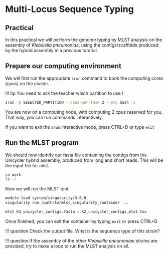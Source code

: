 # Multi-Locus Sequence Typing


## Practical

In this practical we will perform the genome typing by MLST analysis on the assembly of _Klebsiella pneumoniae_, using the contigs/scaffolds produced by the hybrid assembly in a previous tutorial.


## Prepare our computing environment

We will first run the appropriate `srun` command to book the computing cores (cpus) on the cluster.

!!! tip
You need to ask the teacher which partition to use !

```bash
srun -p SELECTED_PARTITION --cpus-per-task 2 --pty bash -i
```

You are now on a computing node, with computing 2 cpus reserved for you. That way, you can run commands interactively.

If you want to exit the `srun` interactive mode, press CTRL+D or type `exit`

## Run the MLST program
We should now identify our fasta file containing the contigs from the Unicycler hybrid assembly, produced from long and short reads. This will be the input file for mlst.

```bash
cd work
ls -l
```

Now we will run the MLST tool:

```bash
module load system/singularity/3.6.0
singularity run /path/to/mlst_singularity_container ...

mlst K2_unicycler_contigs.fasta > K2_unicycler_contigs_mlst.tsv
```

Once finished, you can exit the container by typing `exit` or press CTRL+D

!!! question
Check the output file. What is the sequence type of this strain?

!!! question
If the assembly of the other _Klebsiella pneumoniae_ strains are provided, try to make a loop to run the MLST analysis on all.
